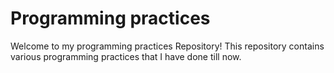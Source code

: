 # Programming practices

Welcome to my programming practices Repository! 
This repository contains various programming practices that I have done till now.
